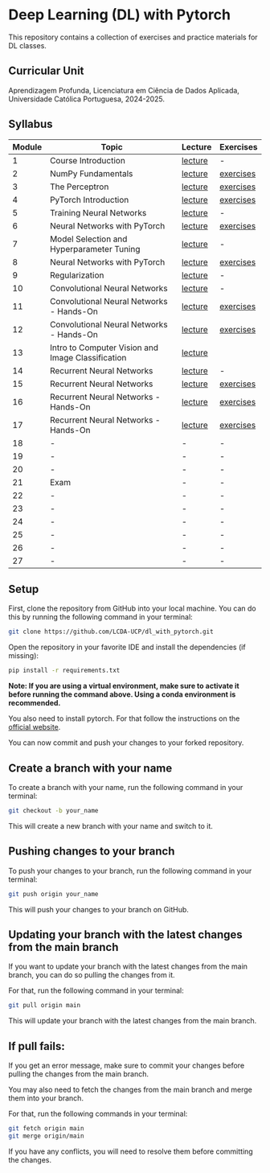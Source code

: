 # Deep Learning (DL) with Pytorch


This repository contains a collection of exercises and practice materials for DL classes.

## Curricular Unit
Aprendizagem Profunda, Licenciatura em Ciência de Dados Aplicada, Universidade Católica Portuguesa, 2024-2025.

## Syllabus

| **Module** | **Topic**                                         | **Lecture**                             | **Exercises**                          |
|------------|---------------------------------------------------|-----------------------------------------|----------------------------------------|
| 1          | Course Introduction                               | [lecture](lectures/DL-Session01.pdf)    | -                                      |
| 2          | NumPy Fundamentals                                | [lecture](lectures/DL-Session02.pdf)    | [exercises](exercises/session02)       |
| 3          | The Perceptron                                    | [lecture](lectures/DL-Session03.pdf)    | [exercises](exercises/session03)       |
| 4          | PyTorch Introduction                              | [lecture](lectures/DL-Session04.pdf)    | [exercises](exercises/session04)       |
| 5          | Training Neural Networks                          | [lecture](lectures/DL-Session05.pdf)    | -                                      |
| 6          | Neural Networks with PyTorch                      | [lecture](lectures/DL-Session06.pdf)    | [exercises](exercises/session06-08)    |
| 7          | Model Selection and Hyperparameter Tuning         | [lecture](lectures/DL-Session07.pdf)    | -                                      |
| 8          | Neural Networks with PyTorch                      | [lecture](lectures/DL-Session08.pdf)    | [exercises](exercises/session06-08)    |
| 9          | Regularization                                    | [lecture](lectures/DL-Session09.pdf)    | -                                      |
| 10         | Convolutional Neural Networks                     | [lecture](lectures/DL-Session10-11.pdf) | -                                      |
| 11         | Convolutional Neural Networks - Hands-On          | [lecture](lectures/DL-Session10-11.pdf) | [exercises](exercises/session11-12)    |
| 12         | Convolutional Neural Networks - Hands-On          | [lecture](lectures/DL-Session12.pdf)    | [exercises](exercises/session11-12)    |
| 13         | Intro to Computer Vision and Image Classification | [lecture](lectures/DL-Session13.pdf)    |                                        |
| 14         | Recurrent Neural Networks                         | [lecture](lectures/DL-Session14.pdf)    | -                                      |
| 15         | Recurrent Neural Networks                         | [lecture](lectures/DL-Session15.pdf)    | [exercises](exercises/session15-16-17) |
| 16         | Recurrent Neural Networks - Hands-On              | [lecture](lectures/DL-Session16.pdf)    | [exercises](exercises/session15-16-17)    |
| 17         | Recurrent Neural Networks - Hands-On              | [lecture](lectures/DL-Session17.pdf)    | [exercises](exercises/session15-16-17)    |
| 18         | -                                                 | -                                       | -                                      |
| 19         | -                                                 | -                                       | -                                      |
| 20         | -                                                 | -                                       | -                                      |
| 21         | Exam                                              | -                                       | -                                      |
| 22         | -                                                 | -                                       | -                                      |
| 23         | -                                                 | -                                       | -                                      |
| 24         | -                                                 | -                                       | -                                      |
| 25         | -                                                 | -                                       | -                                      |
| 26         | -                                                 | -                                       | -                                      |
| 27         | -                                                 | -                                       | -                                      |

## Setup

First, clone the repository from GitHub into your local machine. You can do this by running the following command in your terminal:

```bash
git clone https://github.com/LCDA-UCP/dl_with_pytorch.git
```

Open the repository in your favorite IDE and install the dependencies (if missing):
```bash
pip install -r requirements.txt
```

**Note: If you are using a virtual environment, make sure to activate it before running the command above. Using a conda environment is recommended.**

You also need to install pytorch. For that follow the instructions on the [official website](https://pytorch.org/get-started/locally/).

You can now commit and push your changes to your forked repository.

## Create a branch with your name

To create a branch with your name, run the following command in your terminal:

```bash
git checkout -b your_name
```

This will create a new branch with your name and switch to it.

## Pushing changes to your branch

To push your changes to your branch, run the following command in your terminal:

```bash
git push origin your_name
```

This will push your changes to your branch on GitHub.

## Updating your branch with the latest changes from the main branch

If you want to update your branch with the latest changes from the main branch, you can do so pulling the changes from it.

For that, run the following command in your terminal:

```bash
git pull origin main
```

This will update your branch with the latest changes from the main branch.

## If pull fails:

If you get an error message, make sure to commit your changes before pulling the changes from the main branch.

You may also need to fetch the changes from the main branch and merge them into your branch.

For that, run the following commands in your terminal:

```bash
git fetch origin main
git merge origin/main
```

If you have any conflicts, you will need to resolve them before committing the changes.
